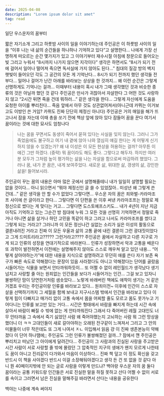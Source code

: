 ```yaml
---
date: 2025-04-08
description: "Lorem ipsum dolor sit amet"
tag: read
---
```


일단 우스운자의 꿈부터

짧은 자기소개 그리고 하룻밤 사이의 일을 이야기하는데
주인공은 이 하룻밤 사이의 일을 “이후 나는 내 삶의 순간들을 하나하나 기억하고 있다”고 설명한다…
나에게 가장 선명하게 떠오르는 순간 몇가지가 있고 그 이야기부터
재수시절 아침에 창문으로 들어오는 빛 그리고 누워서 “8시까지 나가지 않으면 지각이다” 생각은 하면서도 “8시가 되기 전에 걸어서 일어나 떨어져 죽으면 독서실에 가지 않아도 된다…”
침대의 질감 방의 벽지 햇빛이 들어오던 각도 그 공간의 모든 게 기억난다… 8시가 되기 전까지 했던 생각들 전부다… 일어나 걸어가 난간 아래를 바라보는 상상을 한 것까지…
왜 이런 순간은 그렇게 선명하게도 기억나는 걸까… 이때부터 내용이 혹시 내가 그때 생각했던 것과 비슷한 종류의 것은 아닐까 했던 것 같다
주인공은 만사가 귀찮아서 자살한다 그 어떤 것도 사랑하지 않고 “2시간 뒤면 죽을 건데 뭐하러…” 같은 생각을 한다… 그렇게 자신에게 도움을 요청한 아이를 뿌리친다… 죽음 앞에서 아무 것도 상관없어져서(아니근데 카뮈는 이거보고도 이방인 쓴 거임? 카뮈도 진짜 단단히 제정신 아니다)
주인공은 거의 매일을 해가 뜨고나서 잠을 자는데 이때 총을 쏘기 전에 책상 앞에 앉아 있다 잠들어 꿈을 꾼다
여기서 꿈이라는 것에 대한 묘사도 엄청나다

> 나는 꿈을 꾸면서도 동생이 죽어서 묻혀 있다는 사실을 잊지 않는다. 그러니 그가 죽었음에도 불구하고 여기 내 곁에 앉아 나와 열심히 얘길 한다는 게 어떻게 신기하지 않을 수 있겠는가? 왜 내 이성은 이 모든 현상을 허용하는 걸까? 아무튼 이 얘긴 그만 하겠다. (중략) 뭐 꿈이라도 해도 좋다. 그렇다고 해두자. 하지만 여러분 모두가 그처럼 높이 평가하는 삶을 나는 자살을 함으로써 마감하려 했었다. 그러나 꿈, 내가 꾼 꿈은, 내게 보여주었다. 새로운 삶, 위대한 삶, 갱생의 삶, 강인한 삶을! 들어보시라.

주인공이 꾸는 꿈의 내용은 아마 많은 곳에서 설명해줄테니 내가 일일히 설명할 필요는 없을 것이다… 아니 읽으면서 “뭐야 제정신인 글 쓸 수 있었잖아.. 미성년 왜 그렇게 쓴 건데…” 같은 생각을 안 할 수가 없었다 그렇다면… 우스운 자의 꿈은 죄와벌-카라마조프 사이에 쓴 글이라고 한다… 그렇다면 이 단편을 쓴 이후 써낸 카라마조프는 정말로 제정신으로 썼다는 게 맞다는 거고… 그렇다면 도스토예프스키도… 내가 4년이 지난 지금 아직도 기억하고 있는 그순간
방 침대에 누워 그 모든 것을 선명히 기억하면서 정말로 죽거나 아니면 삶을 살거나 하던 고민을 똑같이 하고 그러고 나서도 카라마조프를 썼다고 그렇게 되는 거라고? 그러니까 이 모든 정신나간 실없는 소리가 실은 이성의 활동으로 결론내려진 거라고 진짜 이 모든 우울과 삶의 고통 끝에 내린 결론이 그런 광대짓이었다고 그게 드미트리라고????? 그런거라고????
주인공은 꿈에서 자살하고 다른 지구로 가게 되고 인류의 성장을 연대기적으로 바라본다… 인류가 성장하면서 악과 고통을 배운다 또 과학이 발전하면서 이전에는 설명해주지 않아도 스스로 깨우쳐 알고 있던 내용… “어떻게 살아야하는가”에 대한 내용을 지식으로 설명하려고 무던히 애를 쓴다
자기 보존 욕구가 빠른 속도로 약해졌다는 문장이 있음
사라졌다도 아니고 약해졌다는 단어를 골랐음 시들어가는 식물을 보면서 안타까워하듯이…
또 어쩔 수 없이 레인월드가 생각났다
생기 넘치고 사랑할 줄 아는 원죄없는 인간들을 보다가 시들어가는 인간… 그걸 보고 있자니 불쌍하단 맘이 당연한거처럼 샘솟았다… 노랗게 바래버린 책에도 애착이 생기는 거 같은 거겠죠
우리는 주인공이랑 인류를 바라보고 있다… 원죄이전~ 이후에 인간이 스스로 자살을 선택하기까지 그 세월을 함께 보내고 지구시스템 밖에서 인간을 바라보고 있다 이렇게 힘이 다빠지고 매가리 없이 고통 속에서 몸을 어찌할 줄도 모르고 몸도 못가누고 기어다니는 인류를 보고만 있는 거다… 시간은 형태에서 바람을 빠지게 하는데 시간 속에 살아서 바람이 빠질 수 밖에 없는 게 안타까워진다
그래서 다 죽어버린 레월 고대인도 너무 안타까움 그 속에서 죽기 싫었던 사람 왜 죽어야했는지 고뇌하는 사람 뭐 그런 망상을 했더니 더 ㅋㅋ
고대인들이 새로 갈아야하는 오래된 전구같이 느껴져서 그리고 그 안의 미물들이 너무 작은데도 또 그게 나여서 ㅈㄴ 이입해서 읽음 걍 이 진짜 생존본능이 약해졌다 이 단어 하나땜에;;
주인공도 그런 인류가 불쌍해졌던 걸까…? 잠에서 깬 주인공은 뿌리치고 떠났던 그 아이에게 달려간다… 주인공이 그 사람과의 진실된 사랑을 주고받은 시간 사람이 서로 사랑할 줄 밖에 몰랐던 그 압축적인 지구의 생애가 왠지 모르게 나한테도 꿈이 아니고 진리같이 다가와서 마음이 이상하다…
진짜 책 덮고 이 정도 확신을 갖고 반드시 이 책을 사야겠다 반드시 이걸 소장해둬야겠다고 생각 든 건 또 없을 것 같다 아니 뭔 40페이지밖에 안 되는 글로 사람을 이렇게 만드냐?
백야랑 우스운 자의 꿈 둘다 꿈이라는 공통 키워드랑 인간들은 서로 진실한 말을 하질 못하고 산다 어쩔 수 없이 서로를 속이고 그러면서 남은 진실을 말해주길 바라면서 산다는 내용을 공유한다

백야는 나중에 계속 써야지
